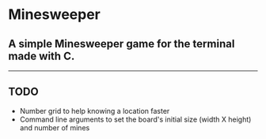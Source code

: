 # Minesweeper
## A simple Minesweeper game for the terminal made with C.

---

## TODO
- Number grid to help knowing a location faster
- Command line arguments to set the board's initial size (width X height) and number of mines
